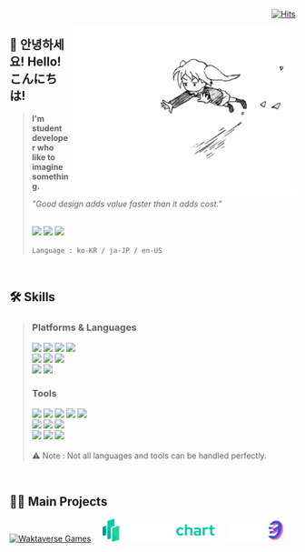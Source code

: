 <div align='right'>
  
[![Hits](https://hits.seeyoufarm.com/api/count/incr/badge.svg?url=https%3A%2F%2Fgithub.com%2FDOS0313&count_bg=%2328B3FB&title_bg=%23555555&icon=telegram.svg&icon_color=%23E7E7E7&title=hits&edge_flat=true)](https://hits.seeyoufarm.com)

</div>

<img align="right" src="rolling_girl.gif" margin = "32px" width="400px">

## 👋 안녕하세요! Hello! こんにちは!
> <strong>I'm student developer who like to imagine something.</strong>
>
> _"Good design adds value faster than it adds cost."_
>
> <br/>
>
> <img src="https://img.shields.io/badge/@dos0313-5865F2.svg?&style=for-the-badge&logo=Discord&logoColor=white"/>
> <a href="mailto:dos@codezero.lol"><img src="https://img.shields.io/badge/dos@codezero.lol-white.svg?&style=for-the-badge&logo=gmail&logoColor=EA4335"/></a>
> <a href="https://www.instagram.com/dos_0313/"><img src="https://img.shields.io/badge/dos_0313-E4405F.svg?&style=for-the-badge&logo=instagram&logoColor=white"/></a>
>
> `Language : ko-KR / ja-JP / en-US`  

<br/>

## 🛠️ Skills
> ### Platforms & Languages
> <img src="https://img.shields.io/badge/Python-3776AB.svg?&style=for-the-badge&logo=python&logoColor=white"/>
> <img src="https://img.shields.io/badge/Java-007396.svg?&style=for-the-badge&logo=openjdk&logoColor=white"/>
> <img src="https://img.shields.io/badge/Script-3C8527.svg?&style=for-the-badge&logo=minecraft&logoColor=white"/>
> <img src="https://img.shields.io/badge/App Script-4285F4.svg?&style=for-the-badge&logo=googleappsscript&logoColor=white"/>
> </br>
> <img src="https://img.shields.io/badge/html-E34F26?style=for-the-badge&logo=html5&logoColor=white"/>
> <img src="https://img.shields.io/badge/CSS-1572B6?style=for-the-badge&logo=css3&logoColor=white"/>
> <img src="https://img.shields.io/badge/JavaScript-F7DF1E?style=for-the-badge&logo=JavaScript&logoColor=white"/>
> </br>
> <img src="https://img.shields.io/badge/React-61DAFB.svg?&style=for-the-badge&logo=react&logoColor=white"/>
> <img src="https://img.shields.io/badge/Next.js-000000.svg?&style=for-the-badge&logo=nextdotjs&logoColor=white"/>
>
> ### Tools
> <img src="https://img.shields.io/badge/Code-007ACC.svg?&style=for-the-badge&logo=visualstudiocode&logoColor=white"/>
> <img src="https://img.shields.io/badge/Visual Studio-5C2D91.svg?&style=for-the-badge&logo=visualstudio&logoColor=white"/>
> <img src="https://img.shields.io/badge/Unity-white.svg?&style=for-the-badge&logo=unity&logoColor=black"/>
> <img src="https://img.shields.io/badge/Pycharm-000000.svg?&style=for-the-badge&logo=pycharm&logoColor=white"/>
> <img src="https://img.shields.io/badge/Intellij-000000.svg?&style=for-the-badge&logo=intellijidea&logoColor=white"/>
> </br>
> <img src="https://img.shields.io/badge/Figma-F24E1E.svg?&style=for-the-badge&logo=figma&logoColor=white"/>
> <img src="https://img.shields.io/badge/Photoshop-31A8FF.svg?&style=for-the-badge&logo=adobephotoshop&logoColor=white"/>
> <img src="https://img.shields.io/badge/Aseprite-7D929E.svg?&style=for-the-badge&logo=aseprite&logoColor=white"/>
> </br>
> <img src="https://img.shields.io/badge/Premiere Pro-9999FF.svg?&style=for-the-badge&logo=adobepremierepro&logoColor=white"/>
> <img src="https://img.shields.io/badge/After Effects-9999FF.svg?&style=for-the-badge&logo=adobeaftereffects&logoColor=white"/>
> <img src="https://img.shields.io/badge/Davinci Resolve-233A51.svg?&style=for-the-badge&logo=davinciresolve&logoColor=white"/>
> </br>
> </br>
> ⚠️ Note : Not all languages and tools can be handled perfectly.

<br/>

## 🧑‍💻 Main Projects
<a href="https://waktaverse.games"><img alt="Waktaverse Games" src="https://public-r2.waktaverse.games/assets/wakgames_logo/Main.png" height="40px"></a>
ㅤ
<a href="https://isegye.live"><img alt="IsegyeChart" src="isegyechart.png" height="40px"></a>
ㅤ
<a href="https://codezero.lol"><img alt="Code ; Zero" src="codezero.png" height="40px"></a>
